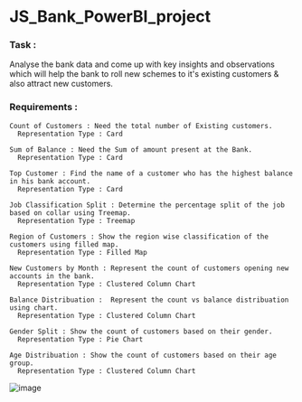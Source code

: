 # JS_Bank_PowerBI_project

<h3>Task : </h3>
   Analyse the bank data and come up with key insights and observations which will help the bank to roll new schemes to it's existing customers & also attract new customers.

<h3>Requirements :</h3>

    Count of Customers : Need the total number of Existing customers. 
      Representation Type : Card
      
    Sum of Balance : Need the Sum of amount present at the Bank.
      Representation Type : Card
      
    Top Customer : Find the name of a customer who has the highest balance in his bank account.
      Representation Type : Card   

    Job Classification Split : Determine the percentage split of the job based on collar using Treemap.
      Representation Type : Treemap

    Region of Customers : Show the region wise classification of the customers using filled map.
      Representation Type : Filled Map

    New Customers by Month : Represent the count of customers opening new accounts in the bank.
      Representation Type : Clustered Column Chart

    Balance Distribuation :  Represent the count vs balance distribuation using chart.
      Representation Type : Clustered Column Chart

    Gender Split : Show the count of customers based on their gender.
      Representation Type : Pie Chart
      
    Age Distribuation : Show the count of customers based on their age group.
      Representation Type : Clustered Column Chart


![image](https://github.com/user-attachments/assets/065ca022-328d-435f-9db5-db10f7227c98)
